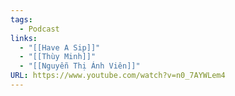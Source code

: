 ```yaml
---
tags:
  - Podcast
links:
  - "[[Have A Sip]]"
  - "[[Thùy Minh]]"
  - "[[Nguyễn Thị Ánh Viên]]"
URL: https://www.youtube.com/watch?v=n0_7AYWLem4
---
```

